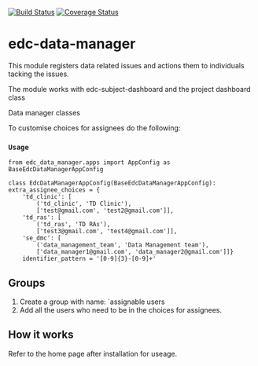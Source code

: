 [![Build Status](https://travis-ci.org/botswana-harvard/edc-registration.svg?branch=develop)](https://travis-ci.org/botswana-harvard/edc-registration) [![Coverage Status](https://coveralls.io/repos/github/botswana-harvard/edc-data-manager/badge.svg?branch=develop)](https://coveralls.io/github/botswana-harvard/edc-data-manager?branch=develop)

# edc-data-manager

This module registers data related issues and actions them to individuals tacking the issues.

The module works with edc-subject-dashboard and the project dashboard class

Data manager classes


To customise choices for assignees do the following:

### `Usage` 
	
	from edc_data_manager.apps import AppConfig as BaseEdcDataManagerAppConfig

	class EdcDataManagerAppConfig(BaseEdcDataManagerAppConfig):
    extra_assignee_choices = {
        'td_clinic': [
            ('td_clinic', 'TD Clinic'),
            ['test@gmail.com', 'test2@gmail.com']],
        'td_ras': [
            ('td_ras', 'TD RAs'),
            ['test3@gmail.com', 'test4@gmail.com']],
        'se_dmc': [
            ('data_management_team', 'Data Management team'),
            ['data_manager1@gmail.com', 'data_manager2@gmail.com']]}
	    identifier_pattern = '[0-9]{3}-[0-9]+'


Groups
----------

1. Create a group with name: `assignable users
2. Add all the users who need to be in the choices for assignees.


How it works
----------

Refer to the home page after installation for useage.

